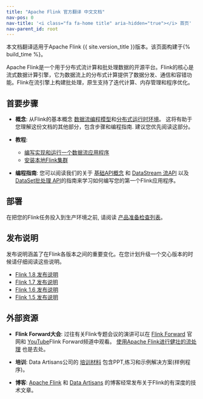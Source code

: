 ```yaml
---
title: "Apache Flink 官方翻译 中文文档"
nav-pos: 0
nav-title: '<i class="fa fa-home title" aria-hidden="true"></i> 首页'
nav-parent_id: root
---
```

<!--
Licensed to the Apache Software Foundation (ASF) under one
or more contributor license agreements.  See the NOTICE file
distributed with this work for additional information
regarding copyright ownership.  The ASF licenses this file
to you under the Apache License, Version 2.0 (the
"License"); you may not use this file except in compliance
with the License.  You may obtain a copy of the License at

  http://www.apache.org/licenses/LICENSE-2.0

Unless required by applicable law or agreed to in writing,
software distributed under the License is distributed on an
"AS IS" BASIS, WITHOUT WARRANTIES OR CONDITIONS OF ANY
KIND, either express or implied.  See the License for the
specific language governing permissions and limitations
under the License.
-->


本文档翻译适用于Apache Flink {{ site.version_title }}版本。该页面构建于{% build_time %}。

Apache Flink是一个用于分布式流计算和批处理数据的开源平台。Flink的核心是流式数据计算引擎，它为数据流上的分布式计算提供了数据分发、通信和容错功能。Flink在流引擎上构建批处理，原生支持了迭代计算、内存管理和程序优化。

## 首要步骤

- **概念**: 从Flink的基本概念 [数据流编程模型](concepts/programming-model.html)和[分布式运行时环境](concepts/runtime.html)。 这将有助于您理解这份文档的其他部分，包含步骤和编程指南. 建议您优先阅读这部分。

- **教程**: 
  * [编写实现和运行一个数据流应用程序](./tutorials/datastream_api.html)
  * [安装本地Flink集群](./tutorials/local_setup.html)


- **编程指南**: 您可以阅读我们的关于 [基础API概念](dev/api_concepts.html) 和 [DataStream 流API](dev/datastream_api.html) 以及 [DataSet批处理 API](dev/batch/index.html)的指南来学习如何编写您的第一个Flink应用程序。

## 部署

在把您的Flink任务投入到生产环境之前, 请阅读 [产品准备检查列表](ops/production_ready.html)。

## 发布说明

发布说明涵盖了在Flink各版本之间的重要变化。在您计划升级一个交心版本的时候请仔细阅读这些说明。

* [Flink 1.8 发布说明](release-notes/flink-1.8.html)
* [Flink 1.7 发布说明](release-notes/flink-1.7.html)
* [Flink 1.6 发布说明](release-notes/flink-1.6.html)
* [Flink 1.5 发布说明](release-notes/flink-1.5.html)

## 外部资源

- **Flink Forward大会**: 过往有关Flink专题会议的演讲可以在 [Flink Forward](http://flink-forward.org/) 官网和 [YouTube](https://www.youtube.com/channel/UCY8_lgiZLZErZPF47a2hXMA)Flink Forward频道中观看。 [使用Apache Flink进行健壮的流处理](http://2016.flink-forward.org/kb_sessions/robust-stream-processing-with-apache-flink/) 也是去处。

- **培训**: Data Artisans公司的 [培训材料](http://training.data-artisans.com/)   包含PPT,练习和示例解决方案(样例程序)。

- **博客**: [Apache Flink](https://flink.apache.org/blog/) 和 [Data Artisans](https://data-artisans.com/blog/) 的博客经常发布关于Flink的有深度的技术文章。
